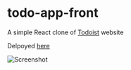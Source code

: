# todo-app-front
A simple React clone of [Todoist](https://www.todoist.com) website

Delpoyed [here](https://vermillion-longma-7117c4.netlify.app/)

![Screenshot](https://github.com/BinaVoavy/todo-app-front/blob/main/screenshot.png?raw=true "Screenshot")
